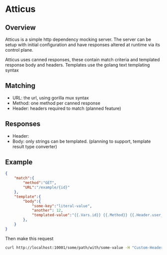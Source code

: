 # Atticus

## Overview

Atticus is a simple http dependency mocking server. The server can be setup with initial configuration and have responses altered at runtime via its control plane.

Atticus uses canned responses, these contain match criteria and templated response body and headers. Templates use the golang text templating syntax

## Matching

- URL: the url, using gorilla mux syntax
- Method: one method per canned response
- Header: headers required to match (planned feature)

## Responses

- Header:
- Body: only strings can be templated. (planning to support, template result type converter)

## Example

```json
{
    "match":{
        "method":"GET",
        "URL":"/example/{id}"
    },
    "template":{
        "body":{
            "some-key":"literal-value",
            "another": 12,
            "templated-value":"{{.Vars.id}} {{.Method}} {{.Header.user_agent}} {{.Header.customer_header}}"
        },
    }
}
```

Then make this request

```bash
curl http://localhost:10001/some/path/with/some-value -H "Custom-Header: one two"
```